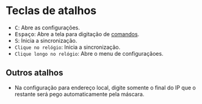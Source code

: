# Teclas de atalhos

- <kbd>C</kbd>: Abre as configurações.
- <kbd>Espaço</kbd>: Abre a tela para digitação de [comandos](/pt-BR/App/Comandos.md).
- <kbd>S</kbd>: Inicia a sincronização.
- `Clique no relógio`: Inicia a sincronização.
- `Clique longo no relógio`: Abre o menu de configuraçãoes.

## Outros atalhos
- Na configuração para endereço local, digite somente o final do IP que o restante será pego automaticamente pela máscara.
